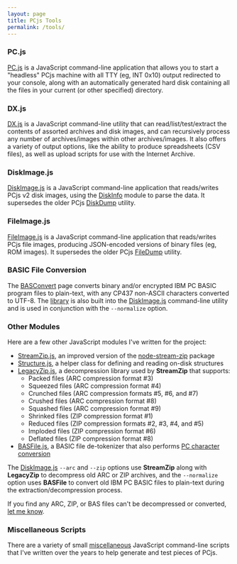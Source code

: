 ```yaml
---
layout: page
title: PCjs Tools
permalink: /tools/
---
```


### PC.js

[PC.js](pc/) is a JavaScript command-line application that allows you to start a "headless" PCjs machine with all TTY (eg, INT 0x10) output redirected to your console, along with an automatically generated hard disk containing all the files in your current (or other specified) directory.

### DX.js

[DX.js](dx/) is a JavaScript command-line utility that can read/list/test/extract the contents of assorted archives and disk images, and can recursively process any number of archives/images within other archives/images.  It also offers a variety of output options, like the ability to produce spreadsheets (CSV files), as well as upload scripts for use with the Internet Archive.

### DiskImage.js

[DiskImage.js](diskimage/) is a JavaScript command-line application that reads/writes PCjs v2 disk images, using the [DiskInfo](../machines/pcx86/modules/v3/diskinfo.js) module to parse the data.  It supersedes the older PCjs [DiskDump](old/diskdump/) utility.

### FileImage.js

[FileImage.js](fileimage/) is a JavaScript command-line application that reads/writes PCjs file images, producing JSON-encoded versions of binary files (eg, ROM images).  It supersedes the older PCjs [FileDump](old/filedump/) utility.

### BASIC File Conversion

The [BASConvert](basconvert/) page converts binary and/or encrypted IBM PC BASIC program files to plain-text, with any CP437 non-ASCII characters converted to UTF-8.  The [library](https://github.com/jeffpar/pcjs/tree/master/tools/modules/basfile.js) is also built into the [DiskImage.js](diskimage/) command-line utility and is used in conjunction with the `--normalize` option.

### Other Modules

Here are a few other JavaScript modules I've written for the project:

  - [StreamZip.js](https://github.com/jeffpar/pcjs/tree/master/tools/modules/streamzip.js), an improved version of the [node-stream-zip](https://www.npmjs.com/package/node-stream-zip) package
  - [Structure.js](https://github.com/jeffpar/pcjs/tree/master/tools/modules/structure.js), a helper class for defining and reading on-disk structures
  - [LegacyZip.js](https://github.com/jeffpar/pcjs/tree/master/tools/modules/legacyzip.js), a decompression library used by **StreamZip** that supports:
      - Packed files (ARC compression format #3)
      - Squeezed files (ARC compression format #4)
      - Crunched files (ARC compression formats #5, #6, and #7)
      - Crushed files (ARC compression format #8)
      - Squashed files (ARC compression format #9)
      - Shrinked files (ZIP compression format #1)
      - Reduced files (ZIP compression formats #2, #3, #4, and #5)
      - Imploded files (ZIP compression format #6)
      - Deflated files (ZIP compression format #8)
  - [BASFile.js](https://github.com/jeffpar/pcjs/tree/master/tools/modules/basfile.js), a BASIC file de-tokenizer that also performs [PC character conversion](https://github.com/jeffpar/pcjs/tree/master/machines/pcx86/modules/v2/charset.js)

The [DiskImage.js](diskimage/) `--arc` and `--zip` options use **StreamZip** along with **LegacyZip** to decompress old ARC or ZIP archives, and the `--normalize` option uses **BASFile** to convert old IBM PC BASIC files to plain-text during the extraction/decompression process.

If you find any ARC, ZIP, or BAS files can't be decompressed or converted, [let me know](mailto:Jeff@pcjs.org).

### Miscellaneous Scripts

There are a variety of small [miscellaneous](https://github.com/jeffpar/pcjs/tree/master/tools/misc) JavaScript command-line scripts that I've written over the years to help generate and test pieces of PCjs.
